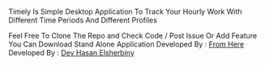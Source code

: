 Timely Is Simple Desktop Application To Track Your Hourly Work With Different Time Periods And Different Profiles

Feel Free To Clone The Repo and Check Code / Post Issue Or Add Feature
You Can Download Stand Alone Application Developed By : <a href="https://hassanelsherbiny.github.io/Projects/Timely.zip" target='_blacnk'>From Here </a>
<br>Developed By : <a href="https://hassanelsherbiny.github.io/" target='_blacnk'>Dev Hasan Elsherbiny</a>

